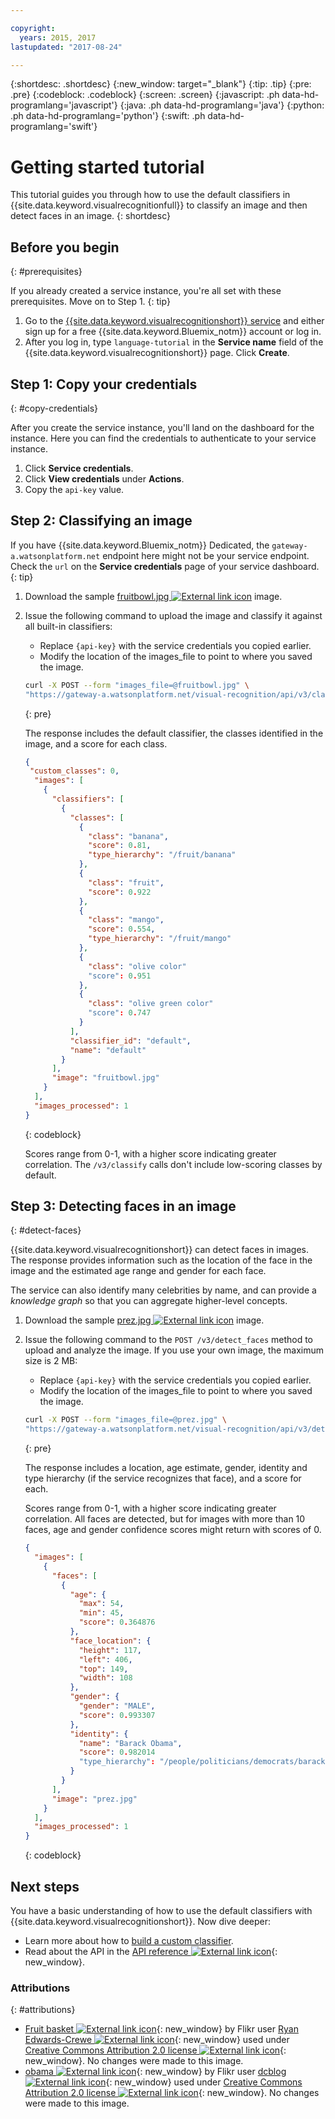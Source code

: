 ```yaml
---

copyright:
  years: 2015, 2017
lastupdated: "2017-08-24"

---
```


{:shortdesc: .shortdesc}
{:new_window: target="_blank"}
{:tip: .tip}
{:pre: .pre}
{:codeblock: .codeblock}
{:screen: .screen}
{:javascript: .ph data-hd-programlang='javascript'}
{:java: .ph data-hd-programlang='java'}
{:python: .ph data-hd-programlang='python'}
{:swift: .ph data-hd-programlang='swift'}

# Getting started tutorial

This tutorial guides you through how to use the default classifiers in {{site.data.keyword.visualrecognitionfull}} to classify an image and then detect faces in an image.
{: shortdesc}

## Before you begin
{: #prerequisites}

If you already created a service instance, you're all set with these prerequisites. Move on to Step 1.
{: tip}

1.  Go to the [{{site.data.keyword.visualrecognitionshort}} service](https://console.{DomainName}/catalog/services/language-translator/) and either sign up for a free {{site.data.keyword.Bluemix_notm}} account or log in.
1.  After you log in, type `language-tutorial` in the **Service name** field of the {{site.data.keyword.visualrecognitionshort}} page. Click **Create**.

## Step 1: Copy your credentials
{: #copy-credentials}

After you create the service instance, you'll land on the dashboard for the instance. Here you can find the credentials to authenticate to your service instance.

1.  Click **Service credentials**.
1.  Click **View credentials** under **Actions**.
1.  Copy the `api-key` value.

## Step 2: Classifying an image

If you have {{site.data.keyword.Bluemix_notm}} Dedicated, the `gateway-a.watsonplatform.net` endpoint here might not be your service endpoint. Check the `url` on the **Service credentials** page of your service dashboard.
{: tip}

1.  Download the sample <a target="_blank" href="https://watson-developer-cloud.github.io/doc-tutorial-downloads/visual-recognition/fruitbowl.jpg" download="fruitbowl.jpg">fruitbowl.jpg <img src="../../icons/launch-glyph.svg" alt="External link icon" title="External link icon" class="style-scope doc-content"></a> image.
1.  Issue the following command to upload the image and classify it against all built-in classifiers:
    - Replace `{api-key}` with the service credentials you copied earlier.
    - Modify the location of the images\_file to point to where you saved the image.

    ```bash
    curl -X POST --form "images_file=@fruitbowl.jpg" \
    "https://gateway-a.watsonplatform.net/visual-recognition/api/v3/classify?api_key={api-key}&version=2016-05-20"
    ```
    {: pre}

    The response includes the default classifier, the classes identified in the image, and a score for each class.

    ```json
    {
     "custom_classes": 0,
      "images": [
        {
          "classifiers": [
            {
              "classes": [
                {
                  "class": "banana",
                  "score": 0.81,
                  "type_hierarchy": "/fruit/banana"
                },
                {
                  "class": "fruit",
                  "score": 0.922
                },
                {
                  "class": "mango",
                  "score": 0.554,
                  "type_hierarchy": "/fruit/mango"
                },
                {
                  "class": "olive color"
                  "score": 0.951
                },
                {
                  "class": "olive green color"
                  "score": 0.747
                }
              ],
              "classifier_id": "default",
              "name": "default"
            }
          ],
          "image": "fruitbowl.jpg"
        }
      ],
      "images_processed": 1
    }
    ```
    {: codeblock}

    Scores range from 0-1, with a higher score indicating greater correlation. The `/v3/classify` calls don't include low-scoring classes by default.

## Step 3: Detecting faces in an image
{: #detect-faces}

{{site.data.keyword.visualrecognitionshort}} can detect faces in images. The response provides information such as the location of the face in the image and the estimated age range and gender for each face.

The service can also identify many celebrities by name, and can provide a *knowledge graph* so that you can aggregate higher-level concepts.

1.  Download the sample <a target="_blank" href="https://watson-developer-cloud.github.io/doc-tutorial-downloads/visual-recognition/prez.jpg" download="prez.jpg">prez.jpg <img src="../../icons/launch-glyph.svg" alt="External link icon" title="External link icon" class="style-scope doc-content"></a> image.
1.  Issue the following command to the `POST /v3/detect_faces` method to upload and analyze the image. If you use your own image, the maximum size is 2 MB:
    - Replace `{api-key}` with the service credentials you copied earlier.
    - Modify the location of the images\_file to point to where you saved the image.

    ```bash
    curl -X POST --form "images_file=@prez.jpg" \
    "https://gateway-a.watsonplatform.net/visual-recognition/api/v3/detect_faces?api_key={api-key}&version=2016-05-20"
    ```
    {: pre}

    The response includes a location, age estimate, gender, identity and type hierarchy (if the service recognizes that face), and a score for each.

    Scores range from 0-1, with a higher score indicating greater correlation. All faces are detected, but for images with more than 10 faces, age and gender confidence scores might return with scores of 0.

    ```json
    {
      "images": [
        {
          "faces": [
            {
              "age": {
                "max": 54,
                "min": 45,
                "score": 0.364876
              },
              "face_location": {
                "height": 117,
                "left": 406,
                "top": 149,
                "width": 108
              },
              "gender": {
                "gender": "MALE",
                "score": 0.993307
              },
              "identity": {
                "name": "Barack Obama",
                "score": 0.982014
                "type_hierarchy": "/people/politicians/democrats/barack obama"
              }
            }
          ],
          "image": "prez.jpg"
        }
      ],
      "images_processed": 1
    }
    ```
    {: codeblock}

## Next steps

You have a basic understanding of how to use the default classifiers with {{site.data.keyword.visualrecognitionshort}}. Now dive deeper:

- Learn more about how to [build a custom classifier](/docs/services/visual-recognition/tutorial-custom-classifier.html).
- Read about the API in the [API reference ![External link icon](../../icons/launch-glyph.svg "External link icon")](https://www.ibm.com/watson/developercloud/visual-recognition/api/v3/){: new_window}.

### Attributions
{: #attributions}

- [Fruit basket ![External link icon](../../icons/launch-glyph.svg "External link icon")](https://flic.kr/p/JPHES){: new_window} by Flikr user [Ryan Edwards-Crewe ![External link icon](../../icons/launch-glyph.svg "External link icon")](https://www.flickr.com/photos/ryanec/){: new_window} used under [Creative Commons Attribution 2.0 license ![External link icon](../../icons/launch-glyph.svg "External link icon")](http://creativecommons.org/licenses/by/2.0/deed.en){: new_window}. No changes were made to this image.
- [obama ![External link icon](../../icons/launch-glyph.svg "External link icon")](http://bit.ly/1T0DCl9){: new_window} by Flikr user [dcblog ![External link icon](../../icons/launch-glyph.svg "External link icon")](https://www.flickr.com/photos/12863058@N08/){: new_window} used under [Creative Commons Attribution 2.0 license ![External link icon](../../icons/launch-glyph.svg "External link icon")](http://creativecommons.org/licenses/by/2.0/deed.en){: new_window}. No changes were made to this image.
